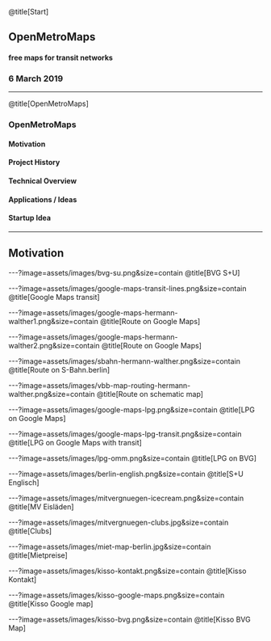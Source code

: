 @title[Start]

## Open<span class="gold">Metro</span>Maps

#### free maps for transit networks

### 6 March 2019

---

@title[OpenMetroMaps]

### <span class="gold">OpenMetroMaps</span>

#### Motivation
#### Project History
#### Technical Overview
#### Applications / Ideas
#### Startup Idea

---

## <span class="gold">Motivation</span>

---?image=assets/images/bvg-su.png&size=contain
@title[BVG S+U]

---?image=assets/images/google-maps-transit-lines.png&size=contain
@title[Google Maps transit]

---?image=assets/images/google-maps-hermann-walther1.png&size=contain
@title[Route on Google Maps]

---?image=assets/images/google-maps-hermann-walther2.png&size=contain
@title[Route on Google Maps]

---?image=assets/images/sbahn-hermann-walther.png&size=contain
@title[Route on S-Bahn.berlin]

---?image=assets/images/vbb-map-routing-hermann-walther.png&size=contain
@title[Route on schematic map]

---?image=assets/images/google-maps-lpg.png&size=contain
@title[LPG on Google Maps]

---?image=assets/images/google-maps-lpg-transit.png&size=contain
@title[LPG on Google Maps with transit]

---?image=assets/images/lpg-omm.png&size=contain
@title[LPG on BVG]

---?image=assets/images/berlin-english.png&size=contain
@title[S+U Englisch]

---?image=assets/images/mitvergnuegen-icecream.png&size=contain
@title[MV Eisläden]

---?image=assets/images/mitvergnuegen-clubs.jpg&size=contain
@title[Clubs]

---?image=assets/images/miet-map-berlin.jpg&size=contain
@title[Mietpreise]

---?image=assets/images/kisso-kontakt.png&size=contain
@title[Kisso Kontakt]

---?image=assets/images/kisso-google-maps.png&size=contain
@title[Kisso Google map]

---?image=assets/images/kisso-bvg.png&size=contain
@title[Kisso BVG Map]
